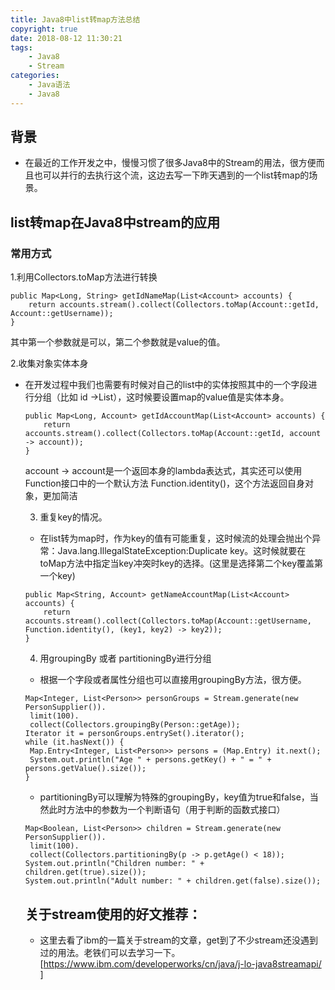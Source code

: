 ```yaml
---
title: Java8中list转map方法总结
copyright: true
date: 2018-08-12 11:30:21
tags:
    - Java8
    - Stream
categories:
	- Java语法
	- Java8
---
```

## 背景
- 在最近的工作开发之中，慢慢习惯了很多Java8中的Stream的用法，很方便而且也可以并行的去执行这个流，这边去写一下昨天遇到的一个list转map的场景。
<!-- more -->

## list转map在Java8中stream的应用

### 常用方式
1.利用Collectors.toMap方法进行转换  
```
public Map<Long, String> getIdNameMap(List<Account> accounts) {
    return accounts.stream().collect(Collectors.toMap(Account::getId, Account::getUsername));
}
```
其中第一个参数就是可以，第二个参数就是value的值。

2.收集对象实体本身
- 在开发过程中我们也需要有时候对自己的list中的实体按照其中的一个字段进行分组（比如 id ->List<Object>），这时候要设置map的value值是实体本身。
```
public Map<Long, Account> getIdAccountMap(List<Account> accounts) {
    return accounts.stream().collect(Collectors.toMap(Account::getId, account -> account));
}
```
account -> account是一个返回本身的lambda表达式，其实还可以使用Function接口中的一个默认方法 Function.identity()，这个方法返回自身对象，更加简洁

3. 重复key的情况。
- 在list转为map时，作为key的值有可能重复，这时候流的处理会抛出个异常：Java.lang.IllegalStateException:Duplicate key。这时候就要在toMap方法中指定当key冲突时key的选择。(这里是选择第二个key覆盖第一个key)
```
public Map<String, Account> getNameAccountMap(List<Account> accounts) {
    return accounts.stream().collect(Collectors.toMap(Account::getUsername, Function.identity(), (key1, key2) -> key2));
}
```

4. 用groupingBy 或者 partitioningBy进行分组
- 根据一个字段或者属性分组也可以直接用groupingBy方法，很方便。
```
Map<Integer, List<Person>> personGroups = Stream.generate(new PersonSupplier()).
 limit(100).
 collect(Collectors.groupingBy(Person::getAge));
Iterator it = personGroups.entrySet().iterator();
while (it.hasNext()) {
 Map.Entry<Integer, List<Person>> persons = (Map.Entry) it.next();
 System.out.println("Age " + persons.getKey() + " = " + persons.getValue().size());
}
```
- partitioningBy可以理解为特殊的groupingBy，key值为true和false，当然此时方法中的参数为一个判断语句（用于判断的函数式接口）
```
Map<Boolean, List<Person>> children = Stream.generate(new PersonSupplier()).
 limit(100).
 collect(Collectors.partitioningBy(p -> p.getAge() < 18));
System.out.println("Children number: " + children.get(true).size());
System.out.println("Adult number: " + children.get(false).size());
```

## 关于stream使用的好文推荐：
- 这里去看了ibm的一篇关于stream的文章，get到了不少stream还没遇到过的用法。老铁们可以去学习一下。[https://www.ibm.com/developerworks/cn/java/j-lo-java8streamapi/ ]